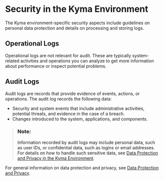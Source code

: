 <!-- loioee08fdfc9af8483b924e9ea9827f3ded -->

# Security in the Kyma Environment

The Kyma environment-specific security aspects include guidelines on personal data protection and details on processing and storing logs.



<a name="loioee08fdfc9af8483b924e9ea9827f3ded__section_oyv_ffj_hlb"/>

## Operational Logs

Operational logs are not relevant for audit. These are typically system-related activities and operations you can analyze to get more information about performance or inspect potential problems.



<a name="loioee08fdfc9af8483b924e9ea9827f3ded__section_nm4_lzh_hlb"/>

## Audit Logs

Audit logs are records that provide evidence of events, actions, or operations. The audit log records the following data:

-   Security and system events that include administrative activities, potential threats, and evidence in the case of a breach.
-   Changes introduced to the system, applications, and components.

> ### Note:  
> Information recorded by audit logs may include personal data, such as user IDs, or confidential data, such as logins or email addresses. For details on how to handle such sensitive data, see [Data Protection and Privacy in the Kyma Environment](Data_Protection_and_Privacy_in_the_Kyma_Environment_935e241.md).

For general information on data protection and privacy, see [Data Protection and Privacy](Data_Protection_and_Privacy_7e513d3.md).

